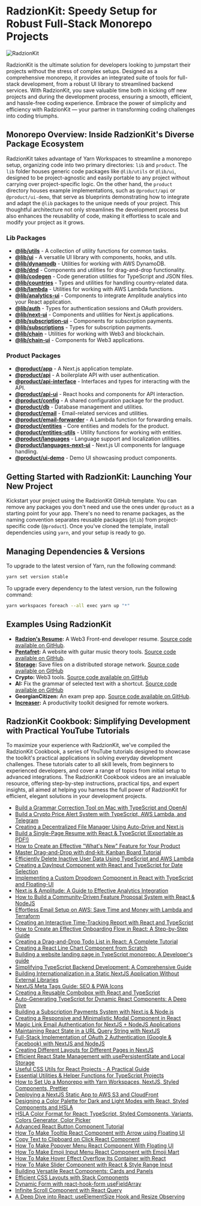 # RadzionKit: Speedy Setup for Robust Full-Stack Monorepo Projects

![RadzionKit](https://kit.radzion.com/images/banner-2x.png)

RadzionKit is the ultimate solution for developers looking to jumpstart their projects without the stress of complex setups. Designed as a comprehensive monorepo, it provides an integrated suite of tools for full-stack development, from a robust UI library to streamlined backend services. With RadzionKit, you save valuable time both in kicking off new projects and during the development process, ensuring a smooth, efficient, and hassle-free coding experience. Embrace the power of simplicity and efficiency with RadzionKit — your partner in transforming coding challenges into coding triumphs.

## Monorepo Overview: Inside RadzionKit's Diverse Package Ecosystem

RadzionKit takes advantage of Yarn Workspaces to streamline a monorepo setup, organizing code into two primary directories: `lib` and `product`. The `lib` folder houses generic code packages like `@lib/utils` or `@lib/ui`, designed to be project-agnostic and easily portable to any project without carrying over project-specific logic. On the other hand, the `product` directory houses example implementations, such as `@product/api` or `@product/ui-demo`, that serve as blueprints demonstrating how to integrate and adapt the `@lib` packages to the unique needs of your project. This thoughtful architecture not only streamlines the development process but also enhances the reusability of code, making it effortless to scale and modify your project as it grows.

### Lib Packages

* [**@lib/utils**](lib/utils/README.md) - A collection of utility functions for common tasks.
* [**@lib/ui**](lib/ui/README.md) - A versatile UI library with components, hooks, and utils.
* [**@lib/dynamodb**](lib/dynamodb/README.md) - Utilities for working with AWS DynamoDB.
* [**@lib/dnd**](lib/dnd/README.md) - Components and utilities for drag-and-drop functionality.
* [**@lib/codegen**](lib/codegen/README.md) - Code generation utilities for TypeScript and JSON files.
* [**@lib/countries**](lib/countries/README.md) - Types and utilities for handling country-related data.
* [**@lib/lambda**](lib/lambda/README.md) - Utilities for working with AWS Lambda functions.
* [**@lib/analytics-ui**](lib/analytics-ui/README.md) - Components to integrate Amplitude analytics into your React application.
* [**@lib/auth**](lib/auth/README.md) - Types for authentication sessions and OAuth providers.
* [**@lib/next-ui**](lib/next-ui/README.md) - Components and utilities for Next.js applications.
* [**@lib/subscription-ui**](lib/subscription-ui/README.md) - Components for subscription payments.
* [**@lib/subscriptions**](lib/subscriptions/README.md) - Types for subscription payments.
* [**@lib/chain**](lib/chain/README.md) - Utilities for working with Web3 and blockchain.
* [**@lib/chain-ui**](lib/chain-ui/README.md) - Components for Web3 applications.

### Product Packages

* [**@product/app**](product/app/README.md) - A Next.js application template.
* [**@product/api**](product/api/README.md) - A boilerplate API with user authentication.
* [**@product/api-interface**](product/api-interface/README.md) - Interfaces and types for interacting with the API.
* [**@product/api-ui**](product/api-ui/README.md) - React hooks and components for API interaction.
* [**@product/config**](product/config/README.md) - A shared configuration package for the product.
* [**@product/db**](product/db/README.md) - Database management and utilities.
* [**@product/email**](product/email/README.md) - Email-related services and utilities.
* [**@product/email-forwarder**](product/email-forwarder/README.md) - A Lambda function for forwarding emails.
* [**@product/entities**](product/entities/README.md) - Core entities and models for the product.
* [**@product/entities-utils**](product/entities-utils/README.md) - Utility functions for working with entities.
* [**@product/languages**](product/languages/README.md) - Language support and localization utilities.
* [**@product/languages-next-ui**](product/languages-next-ui/README.md) - Next.js UI components for language handling.
* [**@product/ui-demo**](product/ui-demo/README.md) - Demo UI showcasing product components.

## Getting Started with RadzionKit: Launching Your New Project

Kickstart your project using the RadzionKit GitHub template. You can remove any packages you don't need and use the ones under `@product` as a starting point for your app. There's no need to rename packages, as the naming convention separates reusable packages (`@lib`) from project-specific code (`@product`). Once you've cloned the template, install dependencies using `yarn`, and your setup is ready to go.

## Managing Dependencies & Versions

To upgrade to the latest version of Yarn, run the following command:

```bash
yarn set version stable
```

To upgrade every dependency to the latest version, run the following command:

```bash
yarn workspaces foreach --all exec yarn up "*"
```

## Examples Using RadzionKit

- **[Radzion's Resume](https://resume.radzion.com):** A Web3 Front-end developer resume. [Source code available on GitHub](https://github.com/radzionc/resume).
- **[Pentafret](https://pentafret.com):** A website with guitar music theory tools. [Source code available on GitHub](https://github.com/radzionc/guitar).
- **[Storage](https://storage.radzion.com):** Save files on a distributed storage network. [Source code available on GitHub](https://github.com/radzionc/auto-drive)
- **Crypto:** Web3 tools. [Source code available on GitHub](https://github.com/radzionc/crypto)
- **AI:** Fix the grammar of selected text with a shortcut. [Source code available on GitHub](https://github.com/radzionc/ai)
- **GeorgianCitizen:** An exam prep app. [Source code available on GitHub](https://github.com/radzionc/georgian).
- **[Increaser](https://increaser.org):** A productivity toolkit designed for remote workers.


## RadzionKit Cookbook: Simplifying Development with Practical YouTube Tutorials

To maximize your experience with RadzionKit, we've compiled the RadzionKit Cookbook, a series of YouTube tutorials designed to showcase the toolkit's practical applications in solving everyday development challenges. These tutorials cater to all skill levels, from beginners to experienced developers, and cover a range of topics from initial setup to advanced integrations. The RadzionKit Cookbook videos are an invaluable resource, offering step-by-step instructions, practical tips, and expert insights, all aimed at helping you harness the full power of RadzionKit for efficient, elegant solutions in your development projects.

* [Build a Grammar Correction Tool on Mac with TypeScript and OpenAI](https://youtu.be/iKfjkjg4c7E)
* [Build a Crypto Price Alert System with TypeScript, AWS Lambda, and Telegram](https://youtu.be/qtmcExYyW48)
* [Creating a Decentralized File Manager Using Auto-Drive and Next.js](https://youtu.be/OinVy0VxhGg)
* [Build a Single-Page Resume with React & TypeScript (Exportable as PDF!)](https://youtu.be/Ujb6Nix1l2g)
* [How to Create an Effective "What's New" Feature for Your Product](https://youtu.be/r2toBBz8t_w)
* [Master Drag-and-Drop with dnd-kit: Kanban Board Tutorial](https://youtu.be/GEaRjSpgycg)
* [Efficiently Delete Inactive User Data Using TypeScript and AWS Lambda](https://youtu.be/hDpjM87x6kE)
* [Creating a DayInput Component with React and TypeScript for Date Selection](https://youtu.be/wXEBxu94t58)
* [Implementing a Custom Dropdown Component in React with TypeScript and Floating-UI](https://youtu.be/qhdqL_2JB7g)
* [Next.js & Amplitude: A Guide to Effective Analytics Integration](https://youtu.be/_XBk-OZR0qg)
* [How to Build a Community-Driven Feature Proposal System with React & NodeJS](https://youtu.be/PXad8WzI0L0)
* [Effortless Email Setup on AWS: Save Time and Money with Lambda and Terraform](https://youtu.be/jgFdZ2kBu0w)
* [Creating an Interactive Time-Tracking Report with React and TypeScript](https://youtu.be/gMZPIyhdQLI)
* [How to Create an Effective Onboarding Flow in React: A Step-by-Step Guide](https://youtu.be/G8U0qAc2MZE)
* [Creating a Drag-and-Drop Todo List in React: A Complete Tutorial](https://youtu.be/GicEFePmO4U)
* [Creating a React Line Chart Component from Scratch](https://youtu.be/8gJ5g0OW6qY)
* [Building a website landing page in TypeScript monorepo: A Developer's guide](https://youtu.be/_v63kPS9-s4)
* [Simplifying TypeScript Backend Development: A Comprehensive Guide](https://youtu.be/BDGR2ji5DWg)
* [Building Internationalization in a Static NextJS Application Without External Libraries](https://youtu.be/V2FgF1AekUQ)
* [NextJS Meta Tags Guide: SEO & PWA Icons](https://youtu.be/uqI6BwnIs8I)
* [Creating a Reusable Combobox with React and TypeScript](https://youtu.be/0Ok3SD4hT-Y)
* [Auto-Generating TypeScript for Dynamic React Components: A Deep Dive](https://youtu.be/_z_kAB5LRgM)
* [Building a Subscription Payments System with Next.js & Node.js](https://youtu.be/ghTNoWkkf-0)
* [Creating a Responsive and Minimalistic Modal Component in React](https://youtu.be/Sp-KmZfUWn8)
* [Magic Link Email Authentication for NextJS + NodeJS Applications](https://youtu.be/b_BZKpeLxO0)
* [Maintaining React State in a URL Query String with NextJS](https://youtu.be/fLx-JvNa450)
* [Full-Stack Implementation of OAuth 2 Authentication (Google & Facebook) with NextJS and NodeJS](https://youtu.be/ysj0XNAolEc)
* [Creating Different Layouts for Different Pages in NextJS](https://youtu.be/hrSBxLlZsCc)
* [Efficient React State Management with usePersistentState and Local Storage](https://youtu.be/_90rzlGy0SM)
* [Useful CSS Utils for React Projects - A Practical Guide](https://youtu.be/wBpoknNn6II)
* [Essential Utilities & Helper Functions for TypeScript Projects](https://youtu.be/bWLeNhFaGRg)
* [How to Set Up a Monorepo with Yarn Workspaces, NextJS, Styled Components, Prettier](https://youtu.be/T6pWiEHVhBE)
* [Deploying a NextJS Static App to AWS S3 and CloudFront](https://youtu.be/ekvQBFsCOnU)
* [Designing a Color Palette for Dark and Light Modes with React, Styled Components and HSLA](https://youtu.be/N5nsvOmSUrU)
* [HSLA Color Format for React: TypeScript, Styled Components, Variants, Colors Generator, Color Picker](https://youtu.be/f3_TYR-8Sd8)
* [Advanced React Button Component Tutorial](https://youtu.be/D2AmZCuk18Q)
* [How To Make Tooltip React Component with Arrow using Floating UI](https://youtu.be/gt-29kdEwtA)
* [Copy Text to Clipboard on Click React Component](https://youtu.be/sUKTden0DSI)
* [How To Make Popover Menu React Component With Floating UI](https://youtu.be/dW9nVeeVc20)
* [How To Make Emoji Input Menu React Component with Emoji Mart](https://youtu.be/sSGxGmUx00g)
* [How To Make Hover Effect Overflow Its Container with React](https://youtu.be/35XAA5Hgag0)
* [How To Make Slider Component with React & Style Range Input](https://youtu.be/HqfFtOh8_50)
* [Building Versatile React Components: Cards and Panels](https://youtu.be/cY-wADVIrRQ)
* [Efficient CSS Layouts with Stack Components](https://youtu.be/iVYo-gqyi90)
* [Dynamic Form with react-hook-form useFieldArray](https://youtu.be/QYVlkk6WMmc)
* [Infinite Scroll Component with React Query](https://youtu.be/mZfDvfs2GtI)
* [A Deep Dive into React: useElementSize Hook and Resize Observing](https://youtu.be/PQ7QKBz_zWE)